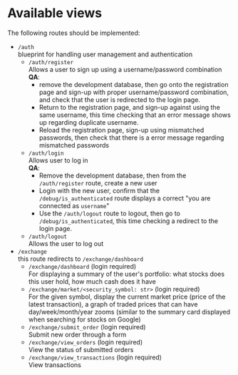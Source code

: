 # Available views
The following routes should be implemented:

* `/auth`  
blueprint for handling user management and authentication
  * `/auth/register`  
  Allows a user to sign up using a username/password combination  
  __QA__:  
    * remove the development database, then go onto the registration 
  page and sign-up with proper username/password combination, and check that 
  the user is redirected to the login page. 
    * Return to the registration page,  and sign-up against using the same 
    username, this time checking that an error message shows up regarding 
    duplicate username. 
    * Reload the registration page, sign-up using mismatched passwords, then 
    check that there is a error message regarding mismatched passwords
  * `/auth/login`  
  Allows user to log in  
  __QA__:  
    * Remove the development database, then from the `/auth/register` route, 
    create a new user
    * Login with the new user, confirm that the `/debug/is_authenticated` route 
    displays a correct "you are connected as `username`" 
    * Use the `/auth/logout` route to logout, then go to 
    `/debug/is_authenticated`, this time checking a redirect to the login page.
  * `/auth/logout`  
  Allows the user to log out
* `/exchange`  
  this route redirects to `/exchange/dashboard`
  * `/exchange/dashboard` (login required)  
  For displaying a summary of the user's portfolio: what stocks does this user 
  hold, how much cash does it have
  * `/exchange/market/<security_symbol: str>` (login required)    
  For the given symbol, display the current market price (price of the latest 
  transaction), a graph of traded prices that can have day/week/month/year 
  zooms (similar to the summary card displayed when searching for stocks on 
  Google)
  * `/exchange/submit_order` (login required)    
  Submit new order through a form
  * `/exchange/view_orders` (login required)  
  View the status of submitted orders
  * `/exchange/view_transactions` (login required)   
  View transactions